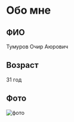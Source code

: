 # Обо мне
## ФИО
Тумуров Очир Аюрович
## Возраст 
31 год 
## Фото
![фото](C:\Users\Очир\Desktop\img/images.jpg) 